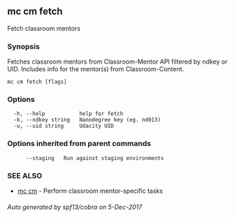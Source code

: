 ## mc cm fetch

Fetch classroom mentors

### Synopsis


Fetches classroom mentors from Classroom-Mentor API filtered by ndkey
or UID. Includes info for the mentor(s) from Classroom-Content.

```
mc cm fetch [flags]
```

### Options

```
  -h, --help           help for fetch
  -k, --ndkey string   Nanodegree key (eg. nd013)
  -u, --uid string     Udacity UID
```

### Options inherited from parent commands

```
      --staging   Run against staging environments
```

### SEE ALSO
* [mc cm](mc_cm.md)	 - Perform classroom mentor-specific tasks

###### Auto generated by spf13/cobra on 5-Dec-2017

